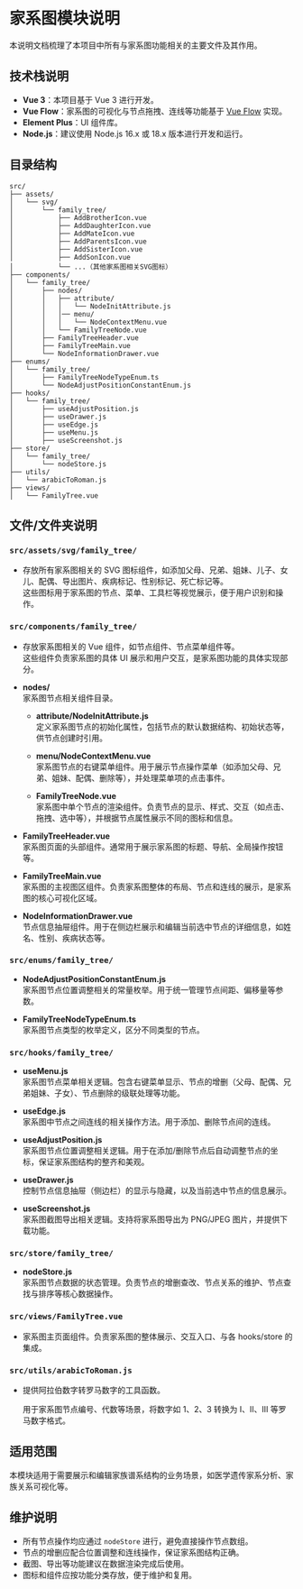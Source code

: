 # 家系图模块说明

本说明文档梳理了本项目中所有与家系图功能相关的主要文件及其作用。



## 技术栈说明

- **Vue 3**：本项目基于 Vue 3 进行开发。
- **Vue Flow**：家系图的可视化与节点拖拽、连线等功能基于 [Vue Flow](https://vueflow.dev/) 实现。
- **Element Plus**：UI 组件库。
- **Node.js**：建议使用 Node.js 16.x 或 18.x 版本进行开发和运行。



## 目录结构

```
src/
├── assets/
│   └── svg/
│       └── family_tree/
│           ├── AddBrotherIcon.vue
│           ├── AddDaughterIcon.vue
│           ├── AddMateIcon.vue
│           ├── AddParentsIcon.vue
│           ├── AddSisterIcon.vue
│           ├── AddSonIcon.vue
│           └── ...（其他家系图相关SVG图标）
├── components/
│   └── family_tree/
│       ├── nodes/
│       │   ├── attribute/
│       │   │   └── NodeInitAttribute.js
│       │   │── menu/
│       │   │   └── NodeContextMenu.vue
│       │   └── FamilyTreeNode.vue
│       ├── FamilyTreeHeader.vue
│       ├── FamilyTreeMain.vue
│       └── NodeInformationDrawer.vue
├── enums/
│   └── family_tree/
│       ├── FamilyTreeNodeTypeEnum.ts
│       └── NodeAdjustPositionConstantEnum.js
├── hooks/
│   └── family_tree/
│       ├── useAdjustPosition.js
│       ├── useDrawer.js
│       ├── useEdge.js  
│       ├── useMenu.js
│       ├── useScreenshot.js
├── store/
│   └── family_tree/
│       └── nodeStore.js
├── utils/
│   └── arabicToRoman.js
├── views/
│   └── FamilyTree.vue
```



## 文件/文件夹说明

### `src/assets/svg/family_tree/`

- 存放所有家系图相关的 SVG 图标组件，如添加父母、兄弟、姐妹、儿子、女儿、配偶、导出图片、疾病标记、性别标记、死亡标记等。  
  这些图标用于家系图的节点、菜单、工具栏等视觉展示，便于用户识别和操作。

### `src/components/family_tree/`

- 存放家系图相关的 Vue 组件，如节点组件、节点菜单组件等。  
  这些组件负责家系图的具体 UI 展示和用户交互，是家系图功能的具体实现部分。

- **nodes/**  
  家系图节点相关组件目录。

  - **attribute/NodeInitAttribute.js**  
    定义家系图节点的初始化属性，包括节点的默认数据结构、初始状态等，供节点创建时引用。

  - **menu/NodeContextMenu.vue**  
    家系图节点的右键菜单组件。用于展示节点操作菜单（如添加父母、兄弟、姐妹、配偶、删除等），并处理菜单项的点击事件。

  - **FamilyTreeNode.vue**  
    家系图中单个节点的渲染组件。负责节点的显示、样式、交互（如点击、拖拽、选中等），并根据节点属性展示不同的图标和信息。

- **FamilyTreeHeader.vue**  
  家系图页面的头部组件。通常用于展示家系图的标题、导航、全局操作按钮等。

- **FamilyTreeMain.vue**  
  家系图的主视图区组件。负责家系图整体的布局、节点和连线的展示，是家系图的核心可视化区域。

- **NodeInformationDrawer.vue**  
  节点信息抽屉组件。用于在侧边栏展示和编辑当前选中节点的详细信息，如姓名、性别、疾病状态等。

### `src/enums/family_tree/`

- **NodeAdjustPositionConstantEnum.js**  
  家系图节点位置调整相关的常量枚举。用于统一管理节点间距、偏移量等参数。

- **FamilyTreeNodeTypeEnum.ts**  
  家系图节点类型的枚举定义，区分不同类型的节点。

### `src/hooks/family_tree/`

- **useMenu.js**  
  家系图节点菜单相关逻辑。包含右键菜单显示、节点的增删（父母、配偶、兄弟姐妹、子女）、节点删除的级联处理等功能。

- **useEdge.js**  
  家系图中节点之间连线的相关操作方法。用于添加、删除节点间的连线。

- **useAdjustPosition.js**  
  家系图节点位置调整相关逻辑。用于在添加/删除节点后自动调整节点的坐标，保证家系图结构的整齐和美观。

- **useDrawer.js**  
  控制节点信息抽屉（侧边栏）的显示与隐藏，以及当前选中节点的信息展示。

- **useScreenshot.js**  
  家系图截图导出相关逻辑。支持将家系图导出为 PNG/JPEG 图片，并提供下载功能。

### `src/store/family_tree/`

- **nodeStore.js**  
  家系图节点数据的状态管理。负责节点的增删查改、节点关系的维护、节点查找与排序等核心数据操作。

### `src/views/FamilyTree.vue`

- 家系图主页面组件。负责家系图的整体展示、交互入口、与各 hooks/store 的集成。

### `src/utils/arabicToRoman.js`

- 提供阿拉伯数字转罗马数字的工具函数。

  用于家系图节点编号、代数等场景，将数字如 1、2、3 转换为 I、II、III 等罗马数字格式。

## 适用范围

本模块适用于需要展示和编辑家族谱系结构的业务场景，如医学遗传家系分析、家族关系可视化等。



## 维护说明

- 所有节点操作均应通过 `nodeStore` 进行，避免直接操作节点数组。
- 节点的增删应配合位置调整和连线操作，保证家系图结构正确。
- 截图、导出等功能建议在数据渲染完成后使用。
- 图标和组件应按功能分类存放，便于维护和复用。